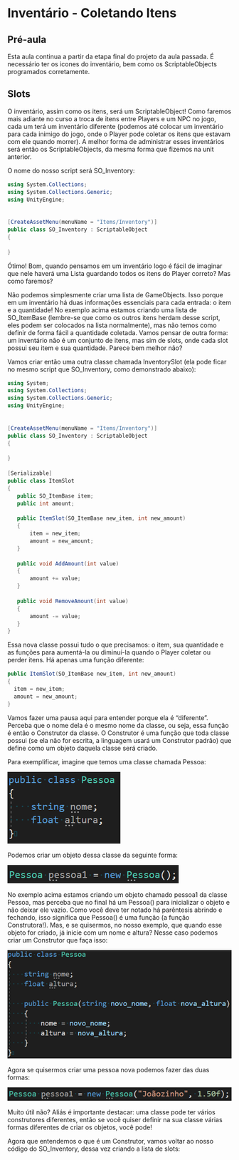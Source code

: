 # Inventário - Coletando Itens

## Pré-aula
Esta aula continua a partir da etapa final do projeto da aula passada. É necessário ter os icones do inventário, bem como os ScriptableObjects programados corretamente.

## Slots
O inventário, assim como os itens, será um ScriptableObject! Como faremos mais adiante no curso a troca de itens entre Players e um NPC no jogo, cada um terá um inventário diferente (podemos até colocar um inventário para cada inimigo do jogo, onde o Player pode coletar os itens que estavam com ele quando morrer). A melhor forma de administrar esses inventários será então os ScriptableObjects, da mesma forma que fizemos na unit anterior.

O nome do nosso script será SO_Inventory:
```cs
using System.Collections;
using System.Collections.Generic;
using UnityEngine;


[CreateAssetMenu(menuName = "Items/Inventory")]
public class SO_Inventory : ScriptableObject
{
   
}
```

Ótimo! Bom, quando pensamos em um inventário logo é fácil de imaginar que nele haverá uma Lista guardando todos os itens do Player correto? Mas como faremos?

Não podemos simplesmente criar uma lista de GameObjects. Isso porque em um inventário há duas informações essenciais para cada entrada: o item e a quantidade! No exemplo acima estamos criando uma lista de SO_ItemBase (lembre-se que como os outros itens herdam desse script, eles podem ser colocados na lista normalmente), mas não temos como definir de forma fácil a quantidade coletada. Vamos pensar de outra forma: um inventário não é um conjunto de itens, mas sim de slots, onde cada slot possui seu item e sua quantidade. Parece bem melhor não?

Vamos criar então uma outra classe chamada InventorySlot (ela pode ficar no mesmo script que SO_Inventory, como demonstrado abaixo):

```cs
using System;
using System.Collections;
using System.Collections.Generic;
using UnityEngine;


[CreateAssetMenu(menuName = "Items/Inventory")]
public class SO_Inventory : ScriptableObject
{
   
}

[Serializable]
public class ItemSlot
{
   public SO_ItemBase item;
   public int amount;

   public ItemSlot(SO_ItemBase new_item, int new_amount)
   {
       item = new_item;
       amount = new_amount;
   }

   public void AddAmount(int value)
   {
       amount += value;
   }

   public void RemoveAmount(int value)
   {
       amount -= value;
   }
}
```

Essa nova classe possui tudo o que precisamos: o item, sua quantidade e as funções para aumentá-la ou diminuí-la quando o Player coletar ou perder itens. Há apenas uma função diferente:

```cs
public ItemSlot(SO_ItemBase new_item, int new_amount)
{
  item = new_item;
  amount = new_amount;
}
```

Vamos fazer uma pausa aqui para entender porque ela é “diferente”. Perceba que o nome dela é o mesmo nome da classe, ou seja, essa função é então o Construtor da classe. O Construtor é uma função que toda classe possui (se ela não for escrita, a linguagem usará um Construtor padrão) que define como um objeto daquela classe será criado.


Para exemplificar, imagine que temos uma classe chamada Pessoa:

![001](Screenshots/001.png)


Podemos criar um objeto dessa classe da seguinte forma:

![002](Screenshots/002.png)

No exemplo acima estamos criando um objeto chamado pessoa1 da classe Pessoa, mas perceba que no final há um Pessoa() para inicializar o objeto e não deixar ele vazio. Como você deve ter notado há parêntesis abrindo e fechando, isso significa que Pessoa() é uma função (a função Construtora!). Mas, e se quisermos, no nosso exemplo, que quando esse objeto for criado, já inicie com um nome e altura? Nesse caso podemos criar um Construtor que faça isso:

![003](Screenshots/003.png)


Agora se quisermos criar uma pessoa nova podemos fazer das duas formas:

![004](Screenshots/004.png)

Muito útil não? Aliás é importante destacar: uma classe pode ter vários construtores diferentes, então se você quiser definir na sua classe várias formas diferentes de criar os objetos, você pode!

Agora que entendemos o que é um Construtor, vamos voltar ao nosso código do SO_Inventory, dessa vez criando a lista de slots: